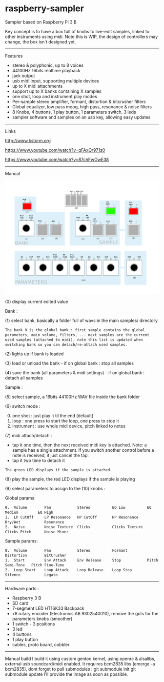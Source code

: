 # raspberry-sampler
Sampler based on Raspberry Pi 3 B

Key concept is to have a box full of knobs to live-edit samples, linked to other instruments using midi.
Note this is WIP, the design of controllers may change, the box isn't designed yet.

-----------------------------------

Features

- stereo & polyphonic, up to 8 voices
- 44100Hz 16bits realtime playback
- jack output
- usb midi input, supporting multiple devices
- up to X midi attachments
- support up to X banks containing X samples
- one shot, loop and instrument play modes
- Per-sample stereo amplifier, formant, distortion & bitcrusher filters
- Global equalizer, low pass moog, high pass, resonance & noise filters
- 8 Knobs, 4 buttons, 1 play button, 1 parameters switch, 3 leds
- sampler software and samples on an usb key, allowing easy updates

-----------------------------------

Links

http://www.kstorm.org

https://www.youtube.com/watch?v=qFAxQr971z0

https://www.youtube.com/watch?v=87chFwOwE38

-----------------------------------

Manual


![alt text](https://raw.githubusercontent.com/skarab/raspberry-sampler/master/schema.png)

(0) display current edited value

Bank :

(1) select bank, basically a folder full of wavs in the main samples/ directory

    The bank 0 is the global bank : first sample contains the global parameters, main volume, filters, ... next samples are the current used samples (attached to midi), note this list is updated when switching bank so you can detach/re-attach used samples.

(2) lights up if bank is loaded

(3) load or unload the bank - if on global bank : stop all samples

(4) save the bank (all parameters & midi settings) - if on global bank : detach all samples


Sample :

(5) select sample, a 16bits 44100Hz WAV file inside the bank folder

(6) switch mode :

   0. one shot   : just play it til the end (default)
   1. loop       : one press to start the loop, one press to stop it
   2. instrument : use whole midi device, pitch linked to notes

(7) midi attach/detach :
   - tap it one time, then the next received midi key is attached.
     Note: a sample has a single attachment.
     If you switch another control before a note is received, it just cancel the tap.
   - tap it two time to detach it

    The green LED displays if the sample is attached.

(8) play the sample, the red LED displays if the sample is playing

(9) select parameters to assign to the (10) knobs :

 Global params:

    0.  Volume        Pan            Stereo          EQ Low          EQ Medium         EQ High
    1.  LP CutOff     LP Resonance   HP CutOff       HP Resonance    Dry/Wet           Resonance
    2.  Noise         Noise Texture  Clicks          Clicks Texture  Clicks Pitch      Noise Mixer

 Sample params:

    0.  Volume        Pan            Stereo          Formant         Distortion        BitCrusher
    1.  Start         Env Attack     Env Release     Stop            Pitch Semi-Tone   Pitch Fine-Tune
    2.  Loop Start    Loop Attack    Loop Release    Loop Stop       Silence           Legato


-----------------------------------

Hardware parts :
 - Raspberry 3 B
 - SD card
 - 7-segment LED HT16K33 Backpack
 - x8 rotary encoder (Electronics AB 9302540010), remove the guts for the parameters knobs (smoother)
 - 1 switch - 3 positions
 - 3 led
 - 4 buttons
 - 1 play button
 - cables, proto board, cobbler

-----------------------------------

Manual build
I build it using custom gentoo kernel, using openrc & alsalibs, external usb soundcard/midi enabled.
It requires bcm2835 libs (emerge -a bcm2835), dont forget to pull submodules :
git submodule init
git submodule update
I'll provide the image as soon as possible.


